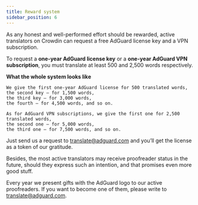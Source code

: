 ```yaml
---
title: Reward system
sidebar_position: 6
---
```


As any honest and well-performed effort should be rewarded, active translators on Crowdin can request a free AdGuard license key and a VPN subscription.

To request a **one-year AdGuard license key** or a **one-year AdGuard VPN subscription**, you must translate at least 500 and 2,500 words respectively.

**What the whole system looks like**

```
We give the first one-year AdGuard license for 500 translated words,
the second key – for 1,500 words,
the third key – for 3,000 words,
the fourth – for 4,500 words, and so on. 

As for AdGuard VPN subscriptions, we give the first one for 2,500 translated words,
the second one – for 5,000 words,
the third one – for 7,500 words, and so on.

```
Just send us a request to [translate@adguard.com](mailto:translate@adguard.com) and you’ll get the license as a token of our gratitude.

Besides, the most active translators may receive proofreader status in the future, should they express such an intention, and that promises even more good stuff.

Every year we present gifts with the AdGuard logo to our active proofreaders. If you want to become one of them, please write to [translate@adguard.com](mailto:translate@adguard.com).